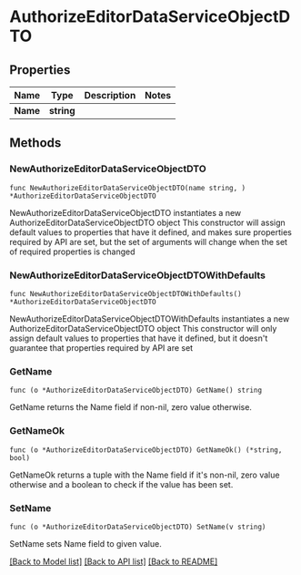 # AuthorizeEditorDataServiceObjectDTO

## Properties

Name | Type | Description | Notes
------------ | ------------- | ------------- | -------------
**Name** | **string** |  | 

## Methods

### NewAuthorizeEditorDataServiceObjectDTO

`func NewAuthorizeEditorDataServiceObjectDTO(name string, ) *AuthorizeEditorDataServiceObjectDTO`

NewAuthorizeEditorDataServiceObjectDTO instantiates a new AuthorizeEditorDataServiceObjectDTO object
This constructor will assign default values to properties that have it defined,
and makes sure properties required by API are set, but the set of arguments
will change when the set of required properties is changed

### NewAuthorizeEditorDataServiceObjectDTOWithDefaults

`func NewAuthorizeEditorDataServiceObjectDTOWithDefaults() *AuthorizeEditorDataServiceObjectDTO`

NewAuthorizeEditorDataServiceObjectDTOWithDefaults instantiates a new AuthorizeEditorDataServiceObjectDTO object
This constructor will only assign default values to properties that have it defined,
but it doesn't guarantee that properties required by API are set

### GetName

`func (o *AuthorizeEditorDataServiceObjectDTO) GetName() string`

GetName returns the Name field if non-nil, zero value otherwise.

### GetNameOk

`func (o *AuthorizeEditorDataServiceObjectDTO) GetNameOk() (*string, bool)`

GetNameOk returns a tuple with the Name field if it's non-nil, zero value otherwise
and a boolean to check if the value has been set.

### SetName

`func (o *AuthorizeEditorDataServiceObjectDTO) SetName(v string)`

SetName sets Name field to given value.



[[Back to Model list]](../README.md#documentation-for-models) [[Back to API list]](../README.md#documentation-for-api-endpoints) [[Back to README]](../README.md)


